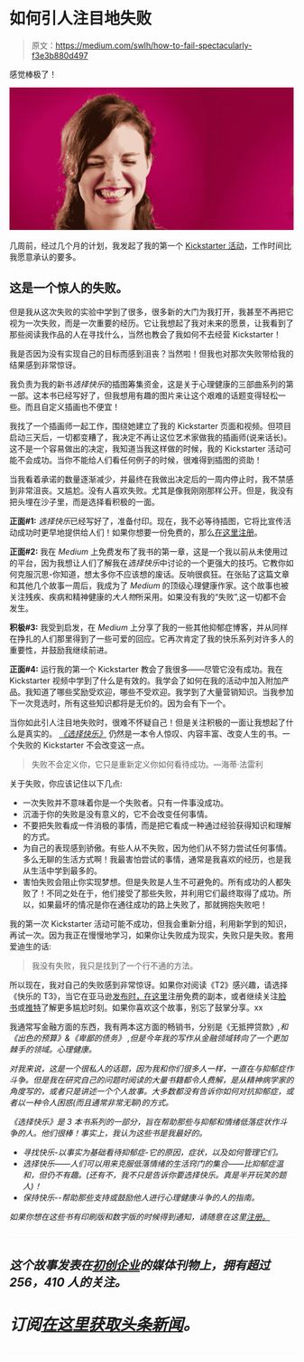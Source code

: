 # 如何引人注目地失败

> 原文：<https://medium.com/swlh/how-to-fail-spectacularly-f3e3b880d497>

感觉棒极了！

![](img/d4f6ddc0c244b2c149061825822a959c.png)

几周前，经过几个月的计划，我发起了我的第一个 [Kickstarter 活动](https://www.kickstarter.com/projects/1206895438/choosing-happy-facts-hacks-and-action-steps-for-ha)，工作时间比我愿意承认的要多。

## 这是一个惊人的失败。

但是我从这次失败的实验中学到了很多，很多新的大门为我打开，我甚至不再把它视为一次失败，而是一次重要的经历。它让我想起了我对未来的愿景，让我看到了那些阅读我作品的人在寻找什么，当然也教会了我如何不去经营 Kickstarter！

我是否因为没有实现自己的目标而感到沮丧？当然啦！但我也对那次失败带给我的结果感到非常惊讶。

我负责为我的新书*选择快乐*的插图筹集资金，这是关于心理健康的三部曲系列的第一部。这本书已经写好了，但我想用有趣的图片来让这个艰难的话题变得轻松一些。而且自定义插画也不便宜！

我找了一个插画师一起工作，围绕她建立了我的 Kickstarter 页面和视频。但项目启动三天后，一切都变糟了，我决定不再让这位艺术家做我的插画师(说来话长)。这不是一个容易做出的决定，我知道当我这样做的时候，我的 Kickstarter 活动可能不会成功。当你不能给人们看任何例子的时候，很难得到插图的资助！

当我看着承诺的数量逐渐减少，并最终在我做出决定后的一周内停止时，我不禁感到非常沮丧。又尴尬。没有人喜欢失败。尤其是像我刚刚那样公开。但是，我没有把头埋在沙子里，而是选择看积极的一面。

**正面#1:** *选择快乐*已经写好了，准备付印。现在，我不必等待插图，它将比宣传活动成功时更早地提供给人们！如果你想要一份免费的，那么[在这里注册](http://www.how2without.com/choosing-happy-free-book/)。

**正面#2:** 我在 *Medium* 上免费发布了我书的第一章，这是一个我以前从未使用过的平台，因为我想让人们了解我在*选择快乐*中讨论的一个更强大的技巧。它教你如何克服沉思-你知道，想太多你不应该想的废话。反响很疯狂。在张贴了这篇文章和其他几个故事一周后，我成为了 *Medium* 的顶级心理健康作家。这个故事也被关注残疾、疾病和精神健康的*大人物*所采用。如果没有我的“失败”,这一切都不会发生。

**积极#3:** 我受到启发，在 *Medium* 上分享了我的一些其他抑郁症博客，并从同样在挣扎的人们那里得到了一些可爱的回应。它再次肯定了我的快乐系列对许多人的重要性，并鼓励我继续前进。

**正面#4:** 运行我的第一个 Kickstarter 教会了我很多——尽管它没有成功。我在 Kickstarter 视频中学到了什么是有效的。我学会了如何在我的活动中加入附加产品。我知道了哪些奖励受欢迎，哪些不受欢迎。我学到了大量营销知识。当我参加下一次竞选时，所有这些知识都将是无价的。因为会有下一个。

当你如此引人注目地失败时，很难不怀疑自己！但是关注积极的一面让我想起了什么是真实的。 [*《选择快乐》*](http://www.how2without.com/choosing-happy-free-book/) 仍然是一本令人惊叹、内容丰富、改变人生的书。一个失败的 Kickstarter 不会改变这一点。

> 失败不会定义你，它只是重新定义你如何看待成功。—海蒂·法雷利

关于失败，你应该记住以下几点:

*   一次失败并不意味着你是一个失败者。只有一件事没成功。
*   沉湎于你的失败是没有意义的，它不会改变任何事情。
*   不要把失败看成一件消极的事情，而是把它看成一种通过经验获得知识和理解的方式。
*   为自己的表现感到骄傲。有些人从不失败，因为他们从不努力尝试任何事情。多么无聊的生活方式啊！我最害怕尝试的事情，通常是我喜欢的经历，也是我从生活中学到最多的。
*   害怕失败会阻止你实现梦想。但是失败是人生不可避免的。所有成功的人都失败了！不同之处在于，他们接受了那些失败，并利用它们最终取得了成功。所以，如果最坏的情况是你在通往成功的路上失败了，那就拥抱失败吧！

我的第一次 Kickstarter 活动可能不成功，但我会重新分组，利用新学到的知识，再试一次。因为我正在慢慢地学习，如果你让失败成为现实，失败只是失败。套用爱迪生的话:

> 我没有失败，我只是找到了一个行不通的方法。

所以现在，我对自己的失败感到非常惊讶。如果你对阅读《T2》感兴趣，请选择《快乐的 T3》，当它在亚马逊[发布时，在这里](http://www.how2without.com/choosing-happy-free-book/)注册免费的副本，或者继续关注[脸书](https://www.facebook.com/how2without/)或[推特](https://twitter.com/Heidi2233)了解更多尴尬时刻。如果你喜欢这个故事，别忘了鼓掌分享。xx

我通常写金融方面的东西，我有两本这方面的畅销书，分别是《无抵押贷款》[](https://www.amazon.com/Mortgage-Free-Without-Becoming-Dealer-ebook/dp/B018YIHB9W)*,和《出色的预算》&《卑鄙的债务》 ,但是今年我的写作从金融领域转向了一个更加棘手的领域。心理健康。*

*对我来说，这是一个很私人的话题，因为我和你们很多人一样，一直在与抑郁症作斗争。但是我在研究自己的问题时阅读的大量书籍都令人费解，是从精神病学家的角度写的，或者只是讲述一个个人故事。大多数都没有告诉你如何对抗抑郁症，或者以一种令人困惑(而且通常非常无聊)的方式。*

*《选择快乐》是 3 本书系列的一部分，旨在帮助那些与抑郁和情绪低落症状作斗争的人。他们很棒！事实上，我认为这些书是我最好的。*

*   *寻找快乐-以事实为基础看待抑郁症-它的原因，症状，以及如何管理它们。*
*   *选择快乐——人们可以用来克服低落情绪的生活窍门的集合——比抑郁症温和，但仍不有趣。(还有不，我不只是告诉你要选择快乐。真是半开玩笑的题人)！*
*   *保持快乐--帮助那些支持或鼓励他人进行心理健康斗争的人的指南。*

*如果你想在这些书有印刷版和数字版的时候得到通知，请随意在这里[注册。](http://www.how2without.com/choosing-happy-free-book/)*

*![](img/70cd62e4bfba19568e87ab10ede853cf.png)*

## *这个故事发表在[初创企业](https://medium.com/swlh)的媒体刊物上，拥有超过 256，410 人的关注。*

# *订阅[在这里获取头条新闻](http://growthsupply.com/the-startup-newsletter/)。*

*![](img/70cd62e4bfba19568e87ab10ede853cf.png)*